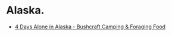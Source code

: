 # Alaska.
- [4 Days Alone in Alaska - Bushcraft Camping &amp; Foraging Food](https://youtu.be/sSsTR8qqDl4)
